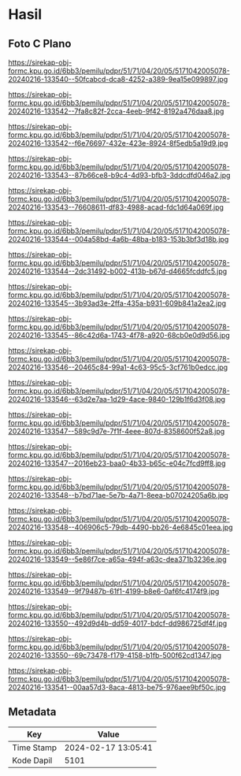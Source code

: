 # Hasil

## Foto C Plano

https://sirekap-obj-formc.kpu.go.id/6bb3/pemilu/pdpr/51/71/04/20/05/5171042005078-20240216-133540--50fcabcd-dca8-4252-a389-9ea15e099897.jpg

https://sirekap-obj-formc.kpu.go.id/6bb3/pemilu/pdpr/51/71/04/20/05/5171042005078-20240216-133542--7fa8c82f-2cca-4eeb-9f42-8192a476daa8.jpg

https://sirekap-obj-formc.kpu.go.id/6bb3/pemilu/pdpr/51/71/04/20/05/5171042005078-20240216-133542--f6e76697-432e-423e-8924-8f5edb5a19d9.jpg

https://sirekap-obj-formc.kpu.go.id/6bb3/pemilu/pdpr/51/71/04/20/05/5171042005078-20240216-133543--87b66ce8-b9c4-4d93-bfb3-3ddcdfd046a2.jpg

https://sirekap-obj-formc.kpu.go.id/6bb3/pemilu/pdpr/51/71/04/20/05/5171042005078-20240216-133543--76608611-df83-4988-acad-fdc1d64a069f.jpg

https://sirekap-obj-formc.kpu.go.id/6bb3/pemilu/pdpr/51/71/04/20/05/5171042005078-20240216-133544--004a58bd-4a6b-48ba-b183-153b3bf3d18b.jpg

https://sirekap-obj-formc.kpu.go.id/6bb3/pemilu/pdpr/51/71/04/20/05/5171042005078-20240216-133544--2dc31492-b002-413b-b67d-d4665fcddfc5.jpg

https://sirekap-obj-formc.kpu.go.id/6bb3/pemilu/pdpr/51/71/04/20/05/5171042005078-20240216-133545--3b93ad3e-2ffa-435a-b931-609b841a2ea2.jpg

https://sirekap-obj-formc.kpu.go.id/6bb3/pemilu/pdpr/51/71/04/20/05/5171042005078-20240216-133545--86c42d6a-1743-4f78-a920-68cb0e0d9d56.jpg

https://sirekap-obj-formc.kpu.go.id/6bb3/pemilu/pdpr/51/71/04/20/05/5171042005078-20240216-133546--20465c84-99a1-4c63-95c5-3cf761b0edcc.jpg

https://sirekap-obj-formc.kpu.go.id/6bb3/pemilu/pdpr/51/71/04/20/05/5171042005078-20240216-133546--63d2e7aa-1d29-4ace-9840-129b1f6d3f08.jpg

https://sirekap-obj-formc.kpu.go.id/6bb3/pemilu/pdpr/51/71/04/20/05/5171042005078-20240216-133547--589c9d7e-7f1f-4eee-807d-8358600f52a8.jpg

https://sirekap-obj-formc.kpu.go.id/6bb3/pemilu/pdpr/51/71/04/20/05/5171042005078-20240216-133547--2016eb23-baa0-4b33-b65c-e04c7fcd9ff8.jpg

https://sirekap-obj-formc.kpu.go.id/6bb3/pemilu/pdpr/51/71/04/20/05/5171042005078-20240216-133548--b7bd71ae-5e7b-4a71-8eea-b07024205a6b.jpg

https://sirekap-obj-formc.kpu.go.id/6bb3/pemilu/pdpr/51/71/04/20/05/5171042005078-20240216-133548--406906c5-79db-4490-bb26-4e6845c01eea.jpg

https://sirekap-obj-formc.kpu.go.id/6bb3/pemilu/pdpr/51/71/04/20/05/5171042005078-20240216-133549--5e86f7ce-a65a-494f-a63c-dea371b3236e.jpg

https://sirekap-obj-formc.kpu.go.id/6bb3/pemilu/pdpr/51/71/04/20/05/5171042005078-20240216-133549--9f79487b-61f1-4199-b8e6-0af6fc4174f9.jpg

https://sirekap-obj-formc.kpu.go.id/6bb3/pemilu/pdpr/51/71/04/20/05/5171042005078-20240216-133550--492d9d4b-dd59-4017-bdcf-dd986725df4f.jpg

https://sirekap-obj-formc.kpu.go.id/6bb3/pemilu/pdpr/51/71/04/20/05/5171042005078-20240216-133550--69c73478-f179-4158-b1fb-500f62cd1347.jpg

https://sirekap-obj-formc.kpu.go.id/6bb3/pemilu/pdpr/51/71/04/20/05/5171042005078-20240216-133541--00aa57d3-8aca-4813-be75-976aee9bf50c.jpg


## Metadata

| Key        | Value               |
| ---------- | ------------------- |
| Time Stamp | 2024-02-17 13:05:41 |
| Kode Dapil | 5101                |




